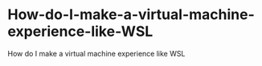 # How-do-I-make-a-virtual-machine-experience-like-WSL
How do I make a virtual machine experience like WSL
